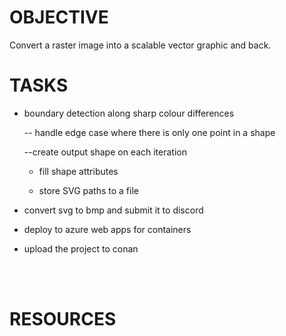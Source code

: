 
# OBJECTIVE
Convert a raster image into a scalable vector graphic and back.

# TASKS

- boundary detection along sharp colour differences

    -- handle edge case where there is only one point in a shape

    --create output shape on each iteration

    - fill shape attributes

    - store SVG paths to a file

- convert svg to bmp and submit it to discord

- deploy to azure web apps for containers

- upload the project to conan

<br>
<br>

# RESOURCES
